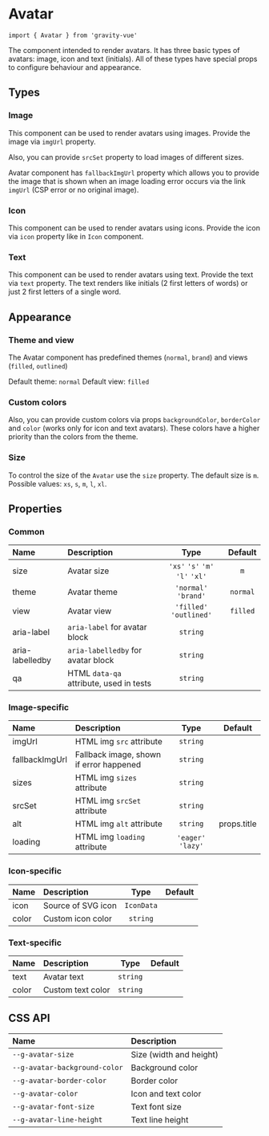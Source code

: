 <!--GITHUB_BLOCK-->

# Avatar

<!--/GITHUB_BLOCK-->

```vue
import { Avatar } from 'gravity-vue'
```

The component intended to render avatars. It has three basic types of avatars: image, icon and text (initials). All of these types have special props to configure behaviour and appearance.

## Types

### Image

This component can be used to render avatars using images. Provide the image via `imgUrl` property.

<!--LANDING_BLOCK

<ExampleBlock
    code={`
<Avatar imgUrl="https://loremflickr.com/640/480/cats?lock=8610182282084352" size="l" />
`}
>
    <UIKit.Avatar imgUrl="https://loremflickr.com/640/480/cats?lock=8610182282084352" size="l" />
</ExampleBlock>

LANDING_BLOCK-->

Also, you can provide `srcSet` property to load images of different sizes.

<!--LANDING_BLOCK

<ExampleBlock
    code={`
<Avatar imgUrl="https://loremflickr.com/640/480/cats?lock=8610182282084352" srcSet="https://loremflickr.com/57/43/cats?lock=2879400393572352 1x, https://loremflickr.com/131/98/cats?lock=4373954936438784 2x, https://loremflickr.com/164/123/cats?lock=3007328513163264 3x, https://loremflickr.com/225/169/cats?lock=8243879964835840 4x" size="l" />
`}
>
    <UIKit.Avatar imgUrl="https://loremflickr.com/640/480/cats?lock=8610182282084352" srcSet="https://loremflickr.com/57/43/cats?lock=2879400393572352 1x, https://loremflickr.com/131/98/cats?lock=4373954936438784 2x, https://loremflickr.com/164/123/cats?lock=3007328513163264 3x, https://loremflickr.com/225/169/cats?lock=8243879964835840 4x" size="l" />
</ExampleBlock>

LANDING_BLOCK-->

Avatar component has `fallbackImgUrl` property which allows you to provide the image that is shown when an image loading error occurs via the link `imgUrl` (CSP error or no original image).

<!--LANDING_BLOCK

<ExampleBlock
    code={`
<Avatar imgUrl="random_link" fallbackImgUrl="https://loremflickr.com/640/480/cats?lock=3552647338524672" size="l" />
`}
>
    <UIKit.Avatar imgUrl="random_link" fallbackImgUrl="https://loremflickr.com/640/480/cats?lock=3552647338524672" size="l" />
</ExampleBlock>

LANDING_BLOCK-->

### Icon

This component can be used to render avatars using icons. Provide the icon via `icon` property like in `Icon` component.

<!--LANDING_BLOCK

<ExampleBlock
    code={`
import {GraduationCap} from '@gravity-ui/icons';

<Avatar icon={GraduationCap} size="l" />
`}
>
    <UIKit.Avatar icon={'<svg xmlns="http://www.w3.org/2000/svg" width="16" height="16" fill="none" viewBox="0 0 16 16"><path fill="currentColor" fill-rule="evenodd" d="M6.836 3.202 1.74 5.386a.396.396 0 0 0 0 .728l5.096 2.184a2.5 2.5 0 0 0 .985.202h.358a2.5 2.5 0 0 0 .985-.202l5.096-2.184a.396.396 0 0 0 0-.728L9.164 3.202A2.5 2.5 0 0 0 8.179 3h-.358a2.5 2.5 0 0 0-.985.202ZM1.5 7.642l1.5.644v3.228a2 2 0 0 0 1.106 1.789l.806.403a7 7 0 0 0 6.193.033l.909-.442a2 2 0 0 0 1.125-1.798V8.226l1.712-.734a1.896 1.896 0 0 0 0-3.484L9.755 1.823A4 4 0 0 0 8.179 1.5h-.358a4 4 0 0 0-1.576.323L1.15 4.008A1.896 1.896 0 0 0 0 5.75v4.5a.75.75 0 0 0 1.5 0V7.643Zm3 3.872V8.929l1.745.748A4 4 0 0 0 7.821 10h.358a4 4 0 0 0 1.576-.323l1.884-.808v2.63a.5.5 0 0 1-.282.45l-.909.442a5.5 5.5 0 0 1-4.865-.027l-.807-.403a.5.5 0 0 1-.276-.447Z" clip-rule="evenodd"/></svg>'} size="l" />
</ExampleBlock>

LANDING_BLOCK-->

### Text

This component can be used to render avatars using text. Provide the text via `text` property. The text renders like initials (2 first letters of words) or just 2 first letters of a single word.

<!--LANDING_BLOCK

<ExampleBlock
    code={`
<Avatar text="Charles Darwin" size="l" />
<Avatar text="Guardian" size="l" />
`}
>
    <UIKit.Avatar text="Charles Darwin" size="l" />
    <UIKit.Avatar text="Guardian" size="l" />
</ExampleBlock>

LANDING_BLOCK-->

## Appearance

### Theme and view

The Avatar component has predefined themes (`normal`, `brand`) and views (`filled`, `outlined`)

Default theme: `normal`
Default view: `filled`

<!--LANDING_BLOCK

<ExampleBlock
    code={`
import {GraduationCap} from '@gravity-ui/icons';

<Avatar icon={GraduationCap} size="l" theme="normal" view="filled" />
<Avatar icon={GraduationCap} size="l" theme="brand" view="filled" />
<Avatar icon={GraduationCap} size="l" theme="normal" view="outlined" />
<Avatar icon={GraduationCap} size="l" theme="brand" view="outlined" />
`}
>
    <UIKit.Avatar icon={'<svg xmlns="http://www.w3.org/2000/svg" width="16" height="16" fill="none" viewBox="0 0 16 16"><path fill="currentColor" fill-rule="evenodd" d="M6.836 3.202 1.74 5.386a.396.396 0 0 0 0 .728l5.096 2.184a2.5 2.5 0 0 0 .985.202h.358a2.5 2.5 0 0 0 .985-.202l5.096-2.184a.396.396 0 0 0 0-.728L9.164 3.202A2.5 2.5 0 0 0 8.179 3h-.358a2.5 2.5 0 0 0-.985.202ZM1.5 7.642l1.5.644v3.228a2 2 0 0 0 1.106 1.789l.806.403a7 7 0 0 0 6.193.033l.909-.442a2 2 0 0 0 1.125-1.798V8.226l1.712-.734a1.896 1.896 0 0 0 0-3.484L9.755 1.823A4 4 0 0 0 8.179 1.5h-.358a4 4 0 0 0-1.576.323L1.15 4.008A1.896 1.896 0 0 0 0 5.75v4.5a.75.75 0 0 0 1.5 0V7.643Zm3 3.872V8.929l1.745.748A4 4 0 0 0 7.821 10h.358a4 4 0 0 0 1.576-.323l1.884-.808v2.63a.5.5 0 0 1-.282.45l-.909.442a5.5 5.5 0 0 1-4.865-.027l-.807-.403a.5.5 0 0 1-.276-.447Z" clip-rule="evenodd"/></svg>'} size="l" theme="normal" view="filled" />
    <UIKit.Avatar icon={'<svg xmlns="http://www.w3.org/2000/svg" width="16" height="16" fill="none" viewBox="0 0 16 16"><path fill="currentColor" fill-rule="evenodd" d="M6.836 3.202 1.74 5.386a.396.396 0 0 0 0 .728l5.096 2.184a2.5 2.5 0 0 0 .985.202h.358a2.5 2.5 0 0 0 .985-.202l5.096-2.184a.396.396 0 0 0 0-.728L9.164 3.202A2.5 2.5 0 0 0 8.179 3h-.358a2.5 2.5 0 0 0-.985.202ZM1.5 7.642l1.5.644v3.228a2 2 0 0 0 1.106 1.789l.806.403a7 7 0 0 0 6.193.033l.909-.442a2 2 0 0 0 1.125-1.798V8.226l1.712-.734a1.896 1.896 0 0 0 0-3.484L9.755 1.823A4 4 0 0 0 8.179 1.5h-.358a4 4 0 0 0-1.576.323L1.15 4.008A1.896 1.896 0 0 0 0 5.75v4.5a.75.75 0 0 0 1.5 0V7.643Zm3 3.872V8.929l1.745.748A4 4 0 0 0 7.821 10h.358a4 4 0 0 0 1.576-.323l1.884-.808v2.63a.5.5 0 0 1-.282.45l-.909.442a5.5 5.5 0 0 1-4.865-.027l-.807-.403a.5.5 0 0 1-.276-.447Z" clip-rule="evenodd"/></svg>'} size="l" theme="brand" view="filled" />
    <UIKit.Avatar icon={'<svg xmlns="http://www.w3.org/2000/svg" width="16" height="16" fill="none" viewBox="0 0 16 16"><path fill="currentColor" fill-rule="evenodd" d="M6.836 3.202 1.74 5.386a.396.396 0 0 0 0 .728l5.096 2.184a2.5 2.5 0 0 0 .985.202h.358a2.5 2.5 0 0 0 .985-.202l5.096-2.184a.396.396 0 0 0 0-.728L9.164 3.202A2.5 2.5 0 0 0 8.179 3h-.358a2.5 2.5 0 0 0-.985.202ZM1.5 7.642l1.5.644v3.228a2 2 0 0 0 1.106 1.789l.806.403a7 7 0 0 0 6.193.033l.909-.442a2 2 0 0 0 1.125-1.798V8.226l1.712-.734a1.896 1.896 0 0 0 0-3.484L9.755 1.823A4 4 0 0 0 8.179 1.5h-.358a4 4 0 0 0-1.576.323L1.15 4.008A1.896 1.896 0 0 0 0 5.75v4.5a.75.75 0 0 0 1.5 0V7.643Zm3 3.872V8.929l1.745.748A4 4 0 0 0 7.821 10h.358a4 4 0 0 0 1.576-.323l1.884-.808v2.63a.5.5 0 0 1-.282.45l-.909.442a5.5 5.5 0 0 1-4.865-.027l-.807-.403a.5.5 0 0 1-.276-.447Z" clip-rule="evenodd"/></svg>'} size="l" theme="normal" view="outlined" />
    <UIKit.Avatar icon={'<svg xmlns="http://www.w3.org/2000/svg" width="16" height="16" fill="none" viewBox="0 0 16 16"><path fill="currentColor" fill-rule="evenodd" d="M6.836 3.202 1.74 5.386a.396.396 0 0 0 0 .728l5.096 2.184a2.5 2.5 0 0 0 .985.202h.358a2.5 2.5 0 0 0 .985-.202l5.096-2.184a.396.396 0 0 0 0-.728L9.164 3.202A2.5 2.5 0 0 0 8.179 3h-.358a2.5 2.5 0 0 0-.985.202ZM1.5 7.642l1.5.644v3.228a2 2 0 0 0 1.106 1.789l.806.403a7 7 0 0 0 6.193.033l.909-.442a2 2 0 0 0 1.125-1.798V8.226l1.712-.734a1.896 1.896 0 0 0 0-3.484L9.755 1.823A4 4 0 0 0 8.179 1.5h-.358a4 4 0 0 0-1.576.323L1.15 4.008A1.896 1.896 0 0 0 0 5.75v4.5a.75.75 0 0 0 1.5 0V7.643Zm3 3.872V8.929l1.745.748A4 4 0 0 0 7.821 10h.358a4 4 0 0 0 1.576-.323l1.884-.808v2.63a.5.5 0 0 1-.282.45l-.909.442a5.5 5.5 0 0 1-4.865-.027l-.807-.403a.5.5 0 0 1-.276-.447Z" clip-rule="evenodd"/></svg>'} size="l" theme="brand" view="outlined" />
</ExampleBlock>

LANDING_BLOCK-->

### Custom colors

Also, you can provide custom colors via props `backgroundColor`, `borderColor` and `color` (works only for icon and text avatars). These colors have a higher priority than the colors from the theme.

<!--LANDING_BLOCK

<ExampleBlock
    code={`
<Avatar text="Charles Darwin" size="l" backgroundColor="var(--g-color-base-danger-medium)" color="var(--g-color-text-primary)" />
<Avatar text="Charles Darwin" size="l" borderColor="var(--g-color-line-misc)" />
`}
>
    <UIKit.Avatar text="Charles Darwin" size="l" backgroundColor="var(--g-color-base-danger-medium)" color="var(--g-color-text-primary)" />
    <UIKit.Avatar text="Charles Darwin" size="l" borderColor="var(--g-color-line-misc)" />
</ExampleBlock>

LANDING_BLOCK-->

### Size

To control the size of the `Avatar` use the `size` property. The default size is `m`. Possible values: `xs`, `s`, `m`, `l`, `xl`.

<!--LANDING_BLOCK

<ExampleBlock
    code={`
<Avatar text="Charles Darwin" theme="brand" size="xs" />
<Avatar text="Charles Darwin" theme="brand" size="s" />
<Avatar text="Charles Darwin" theme="brand" size="m" />
<Avatar text="Charles Darwin" theme="brand" size="l" />
<Avatar text="Charles Darwin" theme="brand" size="xl" />
`}
>
    <UIKit.Avatar text="Charles Darwin" theme="brand" size="xs" />
    <UIKit.Avatar text="Charles Darwin" theme="brand" size="s" />
    <UIKit.Avatar text="Charles Darwin" theme="brand" size="m" />
    <UIKit.Avatar text="Charles Darwin" theme="brand" size="l" />
    <UIKit.Avatar text="Charles Darwin" theme="brand" size="xl" />
</ExampleBlock>

LANDING_BLOCK-->

## Properties

### Common

| Name            | Description                             |              Type               | Default  |
| :-------------- | :-------------------------------------- | :-----------------------------: | :------: |
| size            | Avatar size                             | `'xs'` `'s'` `'m'` `'l'` `'xl'` |   `m`    |
| theme           | Avatar theme                            |      `'normal'` `'brand'`       | `normal` |
| view            | Avatar view                             |     `'filled'` `'outlined'`     | `filled` |
| aria-label      | `aria-label` for avatar block           |            `string`             |          |
| aria-labelledby | `aria-labelledby` for avatar block      |            `string`             |          |
| qa              | HTML `data-qa` attribute, used in tests |            `string`             |          |

### Image-specific

| Name           | Description                             |        Type        |   Default   |
| :------------- | :-------------------------------------- | :----------------: | :---------: |
| imgUrl         | HTML img `src` attribute                |      `string`      |             |
| fallbackImgUrl | Fallback image, shown if error happened |      `string`      |             |
| sizes          | HTML img `sizes` attribute              |      `string`      |             |
| srcSet         | HTML img `srcSet` attribute             |      `string`      |             |
| alt            | HTML img `alt` attribute                |      `string`      | props.title |
| loading        | HTML img `loading` attribute            | `'eager'` `'lazy'` |             |

### Icon-specific

| Name  | Description        |    Type    | Default |
| :---- | :----------------- | :--------: | :-----: |
| icon  | Source of SVG icon | `IconData` |         |
| color | Custom icon color  |  `string`  |         |

### Text-specific

| Name  | Description       |   Type   | Default |
| :---- | :---------------- | :------: | :-----: |
| text  | Avatar text       | `string` |         |
| color | Custom text color | `string` |         |

## CSS API

| Name                          | Description             |
| :---------------------------- | :---------------------- |
| `--g-avatar-size`             | Size (width and height) |
| `--g-avatar-background-color` | Background color        |
| `--g-avatar-border-color`     | Border color            |
| `--g-avatar-color`            | Icon and text color     |
| `--g-avatar-font-size`        | Text font size          |
| `--g-avatar-line-height`      | Text line height        |
